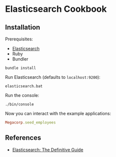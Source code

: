 # Elasticsearch Cookbook

## Installation

Prerequisites:

- [Elasticsearch](https://www.elastic.co/downloads/elasticsearch)
- Ruby
- Bundler

```
bundle install
```

Run Elasticsearch (defaults to `localhost:9200`):

```
elasticsearch.bat
```

Run the console:

```
./bin/console
```

Now you can interact with the example applications:

```rb
Megacorp.seed_employees
```

## References

- [Elasticsearch: The Definitive
  Guide](https://learning.oreilly.com/library/view/elasticsearch-the-definitive/9781449358532/)

